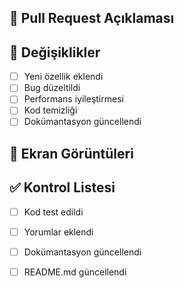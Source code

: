 ## 📝 Pull Request Açıklaması

<!-- Bu pull request hangi sorunu çözüyor? -->

## 🎯 Değişiklikler

- [ ] Yeni özellik eklendi
- [ ] Bug düzeltildi
- [ ] Performans iyileştirmesi
- [ ] Kod temizliği
- [ ] Dokümantasyon güncellendi

## 📸 Ekran Görüntüleri

<!-- Varsa ekran görüntüleri ekleyin -->

## ✅ Kontrol Listesi

- [ ] Kod test edildi
- [ ] Yorumlar eklendi
- [ ] Dokümantasyon güncellendi
- [ ] README.md güncellendi

